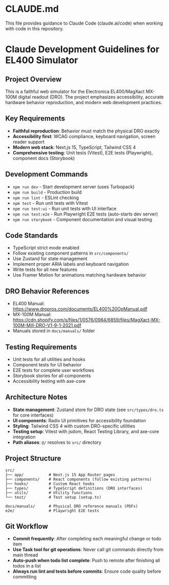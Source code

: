 # CLAUDE.md

This file provides guidance to Claude Code (claude.ai/code) when working with code in this repository.

# Claude Development Guidelines for EL400 Simulator

## Project Overview
This is a faithful web simulator for the Electronica EL400/MagXact MX-100M digital readout (DRO). The project emphasizes accessibility, accurate hardware behavior reproduction, and modern web development practices.

## Key Requirements
- **Faithful reproduction**: Behavior must match the physical DRO exactly
- **Accessibility first**: WCAG compliance, keyboard navigation, screen reader support
- **Modern web stack**: Next.js 15, TypeScript, Tailwind CSS 4
- **Comprehensive testing**: Unit tests (Vitest), E2E tests (Playwright), component docs (Storybook)

## Development Commands
- `npm run dev` - Start development server (uses Turbopack)
- `npm run build` - Production build
- `npm run lint` - ESLint checking
- `npm test` - Run unit tests with Vitest
- `npm run test:ui` - Run unit tests with UI interface
- `npm run test:e2e` - Run Playwright E2E tests (auto-starts dev server)
- `npm run storybook` - Component documentation and visual testing

## Code Standards
- TypeScript strict mode enabled
- Follow existing component patterns in `src/components/`
- Use Zustand for state management
- Implement proper ARIA labels and keyboard navigation
- Write tests for all new features
- Use Framer Motion for animations matching hardware behavior

## DRO Behavior References
- EL400 Manual: https://www.dropros.com/documents/EL400%20OpManual.pdf
- MX-100M Manual: https://cdn.shopify.com/s/files/1/0576/0984/6859/files/MagXact-MX-100M-Mill-DRO-V1-9-1-2021.pdf
- Manuals stored in `docs/manuals/` folder

## Testing Requirements
- Unit tests for all utilities and hooks
- Component tests for UI behavior
- E2E tests for complete user workflows
- Storybook stories for all components
- Accessibility testing with axe-core

## Architecture Notes
- **State management**: Zustand store for DRO state (see `src/types/dro.ts` for core interfaces)
- **UI components**: Radix UI primitives for accessibility foundation
- **Styling**: Tailwind CSS 4 with custom DRO-specific utilities
- **Testing setup**: Vitest with jsdom, React Testing Library, and axe-core integration
- **Path aliases**: `@/` resolves to `src/` directory

## Project Structure
```
src/
├── app/           # Next.js 15 App Router pages
├── components/    # React components (follow existing patterns)
├── hooks/         # Custom React hooks
├── types/         # TypeScript definitions (DRO interfaces)
├── utils/         # Utility functions
└── test/          # Test setup (setup.ts)

docs/manuals/      # Physical DRO reference manuals (PDFs)
e2e/               # Playwright E2E tests
```

## Git Workflow
- **Commit frequently**: After completing each meaningful change or todo item
- **Use Task tool for git operations**: Never call git commands directly from main thread
- **Auto-push when todo list complete**: Push to remote after finishing all todos in a list
- **Always run lint and tests before commits**: Ensure code quality before committing